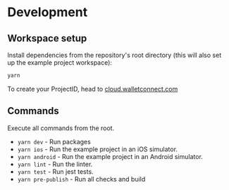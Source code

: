 # Development

## Workspace setup

Install dependencies from the repository's root directory (this will also set up the example project workspace):

```bash
yarn
```

To create your ProjectID, head to [cloud.walletconnect.com](https://cloud.walletconnect.com/)

## Commands

Execute all commands from the root.

- `yarn dev` - Run packages
- `yarn ios` - Run the example project in an iOS simulator.
- `yarn android` - Run the example project in an Android simulator.
- `yarn lint` - Run the linter.
- `yarn test` - Run jest tests.
- `yarn pre-publish` - Run all checks and build
